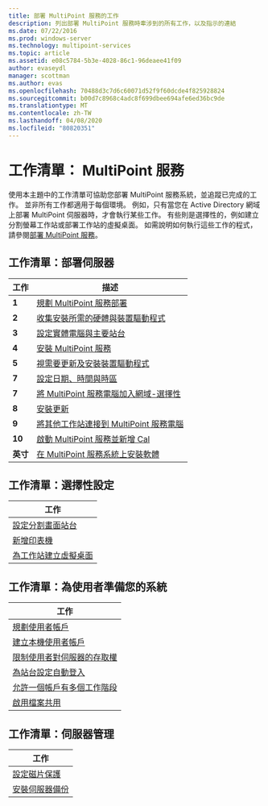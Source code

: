 ```yaml
---
title: 部署 MultiPoint 服務的工作
description: 列出部署 MultiPoint 服務時牽涉到的所有工作，以及指示的連結
ms.date: 07/22/2016
ms.prod: windows-server
ms.technology: multipoint-services
ms.topic: article
ms.assetid: e08c5784-5b3e-4028-86c1-96deaee41f09
author: evaseydl
manager: scottman
ms.author: evas
ms.openlocfilehash: 70488d3c7d6c60071d52f9f60dcde4f825928824
ms.sourcegitcommit: b00d7c8968c4adc8f699dbee694afe6ed36bc9de
ms.translationtype: MT
ms.contentlocale: zh-TW
ms.lasthandoff: 04/08/2020
ms.locfileid: "80820351"
---
```

# <a name="task-lists-multipoint-services"></a>工作清單： MultiPoint 服務
使用本主題中的工作清單可協助您部署 MultiPoint 服務系統，並追蹤已完成的工作。 並非所有工作都適用于每個環境。 例如，只有當您在 Active Directory 網域上部署 MultiPoint 伺服器時，才會執行某些工作。 有些則是選擇性的，例如建立分割螢幕工作站或部署工作站的虛擬桌面。 如需說明如何執行這些工作的程式，請參閱[部署 MultiPoint 服務](deploying-multipoint-services.md)。  
  
## <a name="task-list-deploy-the-server"></a>工作清單：部署伺服器  

|工作|描述|  
|--------|---------------|  
|**1**|[規劃 MultiPoint 服務部署](planning-a-multipoint-services-deployment.md)|  
|**2**|[收集安裝所需的硬體與裝置驅動程式](Collect-hardware-and-device-drivers-needed-for-the-installation.md)|  
|**3**|[設定實體電腦與主要站台](Set-up-the-physical-computer-and-primary-station.md)|  
|**4**|[安裝 MultiPoint 服務](Install-MultiPoint-services.md)|  
|**5**|[視需要更新及安裝裝置驅動程式](Update-and-install-device-drivers-if-needed.md)|  
|**7**|[設定日期、時間與時區](Set-the-date--time--and-time-zone.md)|  
|**7**|[將 MultiPoint 服務電腦加入網域-選擇性](Join-the-MultiPoint-services-computer-to-a-domain--optional-.md)|  
|**8**|[安裝更新](Install-updates.md)|  
|**9**|[將其他工作站連接到 MultiPoint 服務電腦](Attach-additional-stations-to-your-MultiPoint-services-computer.md)|  
|**10**|[啟動 MultiPoint 服務並新增 Cal](manage-client-access-licenses-with-multipoint-services.md)|  
|**英寸**|[在 MultiPoint 服務系統上安裝軟體](Install-software-on-your-MultiPoint-services-system.md)|  
  
## <a name="task-list-optional-configurations"></a>工作清單：選擇性設定  
  
|工作|  
|--------|  
|[設定分割畫面站台](Set-up-a-split-screen-station-in-MultiPoint-services.md)|  
|[新增印表機](Add-printers.md)|  
|[為工作站建立虛擬桌面](Create-Windows-10-Enterprise-virtual-desktops-for-stations.md)|  
  
## <a name="task-list-prepare-your-system-for-users"></a>工作清單：為使用者準備您的系統  
  
|工作|  
|--------|  
|[規劃使用者帳戶](Plan-user-accounts-for-your-MultiPoint-services-environment.md)|  
|[建立本機使用者帳戶](Create-local-user-accounts.md)|  
|[限制使用者對伺服器的存取權](Limit-users--access-to-the-server-in-MultiPoint-services.md)|  
|[為站台設定自動登入](Configure-stations-for-automatic-logon.md)|  
|[允許一個帳戶有多個工作階段](Allow-one-account-to-have-multiple-sessions.md)|  
|[啟用檔案共用](Enable-file-sharing-in-MultiPoint-services.md)|  
  
## <a name="task-list-server-administration"></a>工作清單：伺服器管理  
  
|工作|  
|--------|  
|[設定磁片保護](Configure-Disk-Protection-in-MultiPoint-services.md)|  
|[安裝伺服器備份](Install-Server-Backup-on-your-MultiPoint-services-computer.md)|